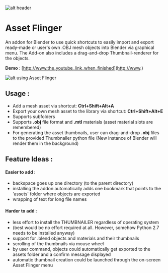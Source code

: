 ![alt header](http://i.imgur.com/gp3BdlI.jpg)
# Asset Flinger
An addon for Blender to use quick shortcuts to easily import and export ready-made or user's own .OBJ mesh objects into Blender via graphical menu. The Add-on also includes a drag-and-drop Thumbnail-renderer for the objects.


**Demo** : 
[http://www.the_youtube_link_when_finished](http://www.)

![alt using Asset Flinger](http://i.imgur.com/sjnjRNl.jpg)

## Usage :

* Add a mesh asset via shortcut: **Ctrl+Shift+Alt+A**
* Export your own mesh asset to the library via shortcut: **Ctrl+Shift+Alt+E**
* Supports subfolders
* Supports **.obj** file format and **.mtl** materials (asset material slots are remembered)
* For generating the asset thumbnails, user can drag-and-drop **.obj** files to the provided Thumbnailer python file (New instance of Blender will render them in the background)

## Feature Ideas :

#### Easier to add :
* backspace goes up one directory (to the parent directory)
* installing the addon automatically adds one bookmark that points to the ‘assets' folder where objects are exported
* wrapping of text for long file names

#### Harder to add :
* less effort to install the THUMBNAILER regardless of operating system 
* (best would be no effort required at all. However, somehow Python 2.7 needs to be installed anyway)
* support for .blend objects and materials and their thumbnails
* scrolling of the thumbnails via mouse wheel
* by user command, objects could automatically get exported to the assets folder and a confirm message displayed
* automatic thumbnail creation could be launched through the on-screen Asset Flinger menu
